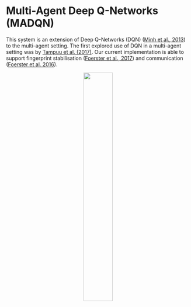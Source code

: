 # Multi-Agent Deep Q-Networks (MADQN)

This system is an extension of Deep Q-Networks (DQN) ([Minh et al., 2013]) to the multi-agent setting. The first explored use of DQN in a multi-agent setting was by [Tampuu et al. (2017)]. Our current implementation is able to support fingerprint stabilisation ([Foerster et al., 2017])  and communication ([Foerster et al. 2016]).

<p style="text-align:center;">
<img src="https://raw.githubusercontent.com/instadeepai/Mava/develop/docs/images/dqn.png" width="40%">
</p>

[Minh et al., 2013]: https://arxiv.org/abs/1312.5602
[Tampuu et al. (2017)]: https://arxiv.org/pdf/1511.08779
[Foerster et al., 2017]: https://arxiv.org/abs/1702.08887
[Foerster et al. 2016]: https://arxiv.org/abs/1605.06676
